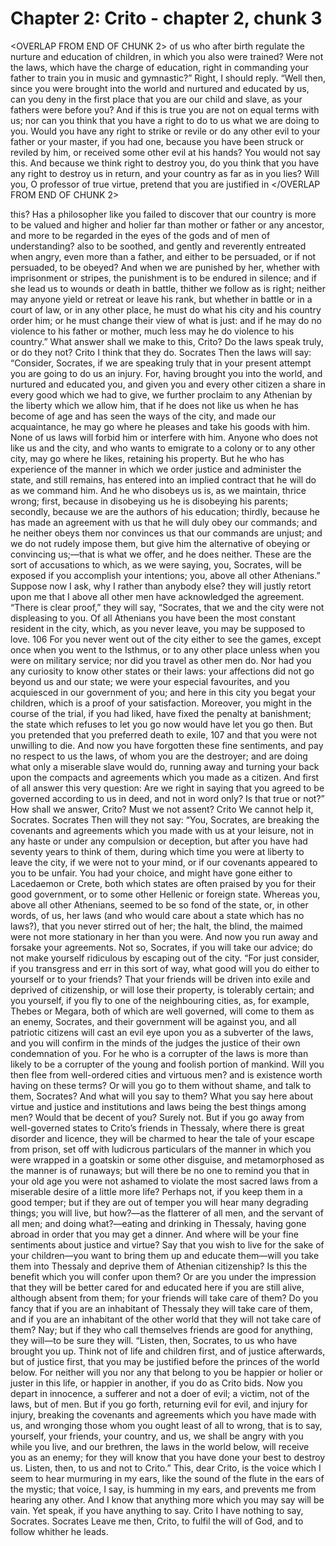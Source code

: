 # Chapter 2: Crito - chapter 2, chunk 3

<OVERLAP FROM END OF CHUNK 2>
of us who after birth regulate the nurture and education of children, in which you also were trained? Were not the laws, which have the charge of education, right in commanding your father to train you in music and gymnastic?” Right, I should reply. “Well then, since you were brought into the world and nurtured and educated by us, can you deny in the first place that you are our child and slave, as your fathers were before you? And if this is true you are not on equal terms with us; nor can you think that you have a right to do to us what we are doing to you. Would you have any right to strike or revile or do any other evil to your father or your master, if you had one, because you have been struck or reviled by him, or received some other evil at his hands? You would not say this. And because we think right to destroy you, do you think that you have any right to destroy us in return, and your country as far as in you lies? Will you, O professor of true virtue, pretend that you are justified in
</OVERLAP FROM END OF CHUNK 2>

this? Has a philosopher like you failed to discover that our country is more to be valued and higher and holier far than mother or father or any ancestor, and more to be regarded in the eyes of the gods and of men of understanding? also to be soothed, and gently and reverently entreated when angry, even more than a father, and either to be persuaded, or if not persuaded, to be obeyed? And when we are punished by her, whether with imprisonment or stripes, the punishment is to be endured in silence; and if she lead us to wounds or death in battle, thither we follow as is right; neither may anyone yield or retreat or leave his rank, but whether in battle or in a court of law, or in any other place, he must do what his city and his country order him; or he must change their view of what is just: and if he may do no violence to his father or mother, much less may he do violence to his country.” What answer shall we make to this, Crito? Do the laws speak truly, or do they not? Crito I think that they do. Socrates Then the laws will say: “Consider, Socrates, if we are speaking truly that in your present attempt you are going to do us an injury. For, having brought you into the world, and nurtured and educated you, and given you and every other citizen a share in every good which we had to give, we further proclaim to any Athenian by the liberty which we allow him, that if he does not like us when he has become of age and has seen the ways of the city, and made our acquaintance, he may go where he pleases and take his goods with him. None of us laws will forbid him or interfere with him. Anyone who does not like us and the city, and who wants to emigrate to a colony or to any other city, may go where he likes, retaining his property. But he who has experience of the manner in which we order justice and administer the state, and still remains, has entered into an implied contract that he will do as we command him. And he who disobeys us is, as we maintain, thrice wrong; first, because in disobeying us he is disobeying his parents; secondly, because we are the authors of his education; thirdly, because he has made an agreement with us that he will duly obey our commands; and he neither obeys them nor convinces us that our commands are unjust; and we do not rudely impose them, but give him the alternative of obeying or convincing us;⁠—that is what we offer, and he does neither. These are the sort of accusations to which, as we were saying, you, Socrates, will be exposed if you accomplish your intentions; you, above all other Athenians.” Suppose now I ask, why I rather than anybody else? they will justly retort upon me that I above all other men have acknowledged the agreement. “There is clear proof,” they will say, “Socrates, that we and the city were not displeasing to you. Of all Athenians you have been the most constant resident in the city, which, as you never leave, you may be supposed to love. 106 For you never went out of the city either to see the games, except once when you went to the Isthmus, or to any other place unless when you were on military service; nor did you travel as other men do. Nor had you any curiosity to know other states or their laws: your affections did not go beyond us and our state; we were your especial favourites, and you acquiesced in our government of you; and here in this city you begat your children, which is a proof of your satisfaction. Moreover, you might in the course of the trial, if you had liked, have fixed the penalty at banishment; the state which refuses to let you go now would have let you go then. But you pretended that you preferred death to exile, 107 and that you were not unwilling to die. And now you have forgotten these fine sentiments, and pay no respect to us the laws, of whom you are the destroyer; and are doing what only a miserable slave would do, running away and turning your back upon the compacts and agreements which you made as a citizen. And first of all answer this very question: Are we right in saying that you agreed to be governed according to us in deed, and not in word only? Is that true or not?” How shall we answer, Crito? Must we not assent? Crito We cannot help it, Socrates. Socrates Then will they not say: “You, Socrates, are breaking the covenants and agreements which you made with us at your leisure, not in any haste or under any compulsion or deception, but after you have had seventy years to think of them, during which time you were at liberty to leave the city, if we were not to your mind, or if our covenants appeared to you to be unfair. You had your choice, and might have gone either to Lacedaemon or Crete, both which states are often praised by you for their good government, or to some other Hellenic or foreign state. Whereas you, above all other Athenians, seemed to be so fond of the state, or, in other words, of us, her laws (and who would care about a state which has no laws?), that you never stirred out of her; the halt, the blind, the maimed were not more stationary in her than you were. And now you run away and forsake your agreements. Not so, Socrates, if you will take our advice; do not make yourself ridiculous by escaping out of the city. “For just consider, if you transgress and err in this sort of way, what good will you do either to yourself or to your friends? That your friends will be driven into exile and deprived of citizenship, or will lose their property, is tolerably certain; and you yourself, if you fly to one of the neighbouring cities, as, for example, Thebes or Megara, both of which are well governed, will come to them as an enemy, Socrates, and their government will be against you, and all patriotic citizens will cast an evil eye upon you as a subverter of the laws, and you will confirm in the minds of the judges the justice of their own condemnation of you. For he who is a corrupter of the laws is more than likely to be a corrupter of the young and foolish portion of mankind. Will you then flee from well-ordered cities and virtuous men? and is existence worth having on these terms? Or will you go to them without shame, and talk to them, Socrates? And what will you say to them? What you say here about virtue and justice and institutions and laws being the best things among men? Would that be decent of you? Surely not. But if you go away from well-governed states to Crito’s friends in Thessaly, where there is great disorder and licence, they will be charmed to hear the tale of your escape from prison, set off with ludicrous particulars of the manner in which you were wrapped in a goatskin or some other disguise, and metamorphosed as the manner is of runaways; but will there be no one to remind you that in your old age you were not ashamed to violate the most sacred laws from a miserable desire of a little more life? Perhaps not, if you keep them in a good temper; but if they are out of temper you will hear many degrading things; you will live, but how?⁠—as the flatterer of all men, and the servant of all men; and doing what?⁠—eating and drinking in Thessaly, having gone abroad in order that you may get a dinner. And where will be your fine sentiments about justice and virtue? Say that you wish to live for the sake of your children⁠—you want to bring them up and educate them⁠—will you take them into Thessaly and deprive them of Athenian citizenship? Is this the benefit which you will confer upon them? Or are you under the impression that they will be better cared for and educated here if you are still alive, although absent from them; for your friends will take care of them? Do you fancy that if you are an inhabitant of Thessaly they will take care of them, and if you are an inhabitant of the other world that they will not take care of them? Nay; but if they who call themselves friends are good for anything, they will⁠—to be sure they will. “Listen, then, Socrates, to us who have brought you up. Think not of life and children first, and of justice afterwards, but of justice first, that you may be justified before the princes of the world below. For neither will you nor any that belong to you be happier or holier or juster in this life, or happier in another, if you do as Crito bids. Now you depart in innocence, a sufferer and not a doer of evil; a victim, not of the laws, but of men. But if you go forth, returning evil for evil, and injury for injury, breaking the covenants and agreements which you have made with us, and wronging those whom you ought least of all to wrong, that is to say, yourself, your friends, your country, and us, we shall be angry with you while you live, and our brethren, the laws in the world below, will receive you as an enemy; for they will know that you have done your best to destroy us. Listen, then, to us and not to Crito.” This, dear Crito, is the voice which I seem to hear murmuring in my ears, like the sound of the flute in the ears of the mystic; that voice, I say, is humming in my ears, and prevents me from hearing any other. And I know that anything more which you may say will be vain. Yet speak, if you have anything to say. Crito I have nothing to say, Socrates. Socrates Leave me then, Crito, to fulfil the will of God, and to follow whither he leads.